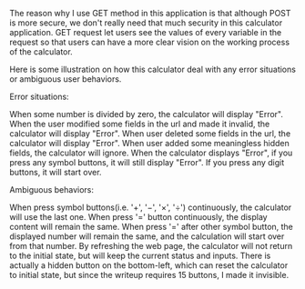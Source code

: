 The reason why I use GET method in this application is that although POST is more secure, we don't really need that much security in this calculator application. GET request let users see the values of every variable in the request so that users can have a more clear vision on the working process of the calculator.

Here is some illustration on how this calculator deal with any error situations or ambiguous user behaviors.

Error situations:

When some number is divided by zero, the calculator will display "Error".
When the user modified some fields in the url and made it invalid, the calculator will display "Error".
When user deleted some fields in the url, the calculator will display "Error".
When user added some meaningless hidden fields, the calculator will ignore. 
When the calculator displays "Error", if you press any symbol buttons, it will still display "Error". If you press any digit buttons, it will start over.

Ambiguous behaviors:

When press symbol buttons(i.e. '+', '−', '×', '÷') continuously, the calculator will use the last one.
When press '=' button continuously, the display content will remain the same.
When press '=' after other symbol button, the displayed number will remain the same, and the calculation will start over from that number.
By refreshing the web page, the calculator will not return to the initial state, but will keep the current status and inputs.
There is actually a hidden button on the bottom-left, which can reset the calculator to initial state, but since the writeup requires 15 buttons, I made it invisible.
